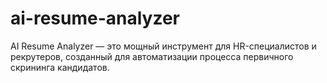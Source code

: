 # ai-resume-analyzer
AI Resume Analyzer — это мощный инструмент для HR-специалистов и рекрутеров, созданный для автоматизации процесса первичного скрининга кандидатов. 
